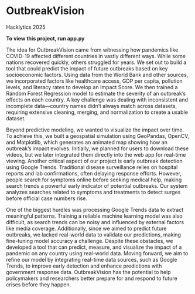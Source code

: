 # OutbreakVision
Hacklytics 2025

**To view this project, run app.py**


The idea for OutbreakVision came from witnessing how pandemics like COVID-19 affected different countries in vastly different ways. While some nations recovered quickly, others struggled for years. We set out to build a tool that could predict the impact of future outbreaks based on key socioeconomic factors. 
Using data from the World Bank and other sources, we incorporated factors like healthcare access, GDP per capita, pollution levels, and literacy rates to develop an Impact Score. We then trained a Random Forest Regression model to estimate the severity of an outbreak’s effects on each country. A key challenge was dealing with inconsistent and incomplete data—country names didn’t always match across datasets, requiring extensive cleaning, merging, and normalization to create a usable dataset.

Beyond predictive modeling, we wanted to visualize the impact over time. To achieve this, we built a geospatial simulation using GeoPandas, OpenCV, and Matplotlib, which generates an animated map showing how an outbreak’s impact evolves. Initially, we planned for users to download these videos, but we later integrated them directly into the web app for real-time viewing.
Another critical aspect of our project is early outbreak detection using Google Trends. Traditional disease surveillance relies on hospital reports and lab confirmations, often delaying response efforts. However, people search for symptoms online before seeking medical help, making search trends a powerful early indicator of potential outbreaks. Our system analyzes searches related to symptoms and treatments to detect surges before official case numbers rise.

One of the biggest hurdles was processing Google Trends data to extract meaningful patterns. Training a reliable machine learning model was also difficult, as search trends can be noisy and influenced by external factors like media coverage. Additionally, since we aimed to predict future outbreaks, we lacked real-world data to validate our predictions, making fine-tuning model accuracy a challenge.
Despite these obstacles, we developed a tool that can predict, measure, and visualize the impact of a pandemic on any country using real-world data. Moving forward, we aim to refine our model by integrating real-time data sources, such as Google Trends, to improve early detection and enhance predictions with government response data. OutbreakVision has the potential to help policymakers and researchers better prepare for and respond to future crises before they happen.
